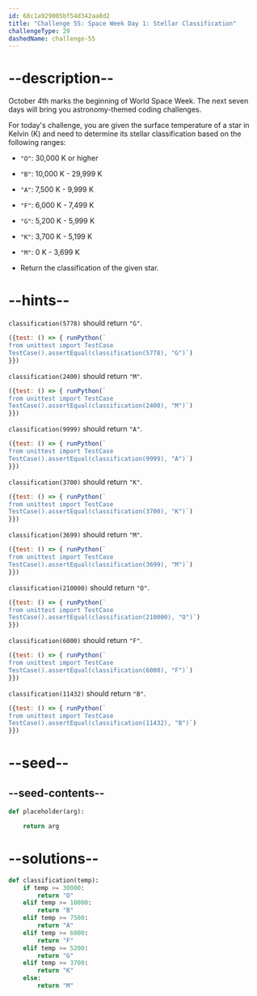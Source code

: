 ```yaml
---
id: 68c1a929005bf54d342aa8d2
title: "Challenge 55: Space Week Day 1: Stellar Classification"
challengeType: 29
dashedName: challenge-55
---
```


# --description--

October 4th marks the beginning of World Space Week. The next seven days will bring you astronomy-themed coding challenges.

For today's challenge, you are given the surface temperature of a star in Kelvin (K) and need to determine its stellar classification based on the following ranges:

- `"O"`: 30,000 K or higher
- `"B"`: 10,000 K - 29,999 K
- `"A"`: 7,500 K - 9,999 K
- `"F"`: 6,000 K - 7,499 K
- `"G"`: 5,200 K - 5,999 K
- `"K"`: 3,700 K - 5,199 K
- `"M"`: 0 K - 3,699 K

- Return the classification of the given star.

# --hints--

`classification(5778)` should return `"G"`.

```js
({test: () => { runPython(`
from unittest import TestCase
TestCase().assertEqual(classification(5778), "G")`)
}})
```

`classification(2400)` should return `"M"`.

```js
({test: () => { runPython(`
from unittest import TestCase
TestCase().assertEqual(classification(2400), "M")`)
}})
```

`classification(9999)` should return `"A"`.

```js
({test: () => { runPython(`
from unittest import TestCase
TestCase().assertEqual(classification(9999), "A")`)
}})
```

`classification(3700)` should return `"K"`.

```js
({test: () => { runPython(`
from unittest import TestCase
TestCase().assertEqual(classification(3700), "K")`)
}})
```

`classification(3699)` should return `"M"`.

```js
({test: () => { runPython(`
from unittest import TestCase
TestCase().assertEqual(classification(3699), "M")`)
}})
```

`classification(210000)` should return `"O"`.

```js
({test: () => { runPython(`
from unittest import TestCase
TestCase().assertEqual(classification(210000), "O")`)
}})
```

`classification(6000)` should return `"F"`.

```js
({test: () => { runPython(`
from unittest import TestCase
TestCase().assertEqual(classification(6000), "F")`)
}})
```

`classification(11432)` should return `"B"`.

```js
({test: () => { runPython(`
from unittest import TestCase
TestCase().assertEqual(classification(11432), "B")`)
}})
```

# --seed--

## --seed-contents--

```py
def placeholder(arg):

    return arg
```

# --solutions--

```py
def classification(temp):
    if temp >= 30000:
        return "O"
    elif temp >= 10000:
        return "B"
    elif temp >= 7500:
        return "A"
    elif temp >= 6000:
        return "F"
    elif temp >= 5200:
        return "G"
    elif temp >= 3700:
        return "K"
    else:
        return "M"
```
